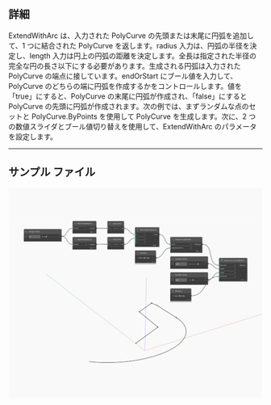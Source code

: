 ## 詳細
ExtendWithArc は、入力された PolyCurve の先頭または末尾に円弧を追加して、1 つに結合された PolyCurve を返します。radius 入力は、円弧の半径を決定し、length 入力は円上の円弧の距離を決定します。全長は指定された半径の完全な円の長さ以下にする必要があります。生成される円弧は入力された PolyCurve の端点に接しています。endOrStart にブール値を入力して、PolyCurve のどちらの端に円弧を作成するかをコントロールします。値を「true」にすると、PolyCurve の末尾に円弧が作成され、「false」にすると PolyCurve の先頭に円弧が作成されます。次の例では、まずランダムな点のセットと PolyCurve.ByPoints を使用して PolyCurve を生成します。次に、2 つの数値スライダとブール値切り替えを使用して、ExtendWithArc のパラメータを設定します。
___
## サンプル ファイル

![ExtendWithArc](./Autodesk.DesignScript.Geometry.PolyCurve.ExtendWithArc_img.jpg)

